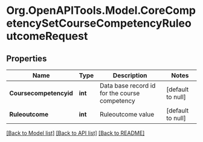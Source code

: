 # Org.OpenAPITools.Model.CoreCompetencySetCourseCompetencyRuleoutcomeRequest

## Properties

Name | Type | Description | Notes
------------ | ------------- | ------------- | -------------
**Coursecompetencyid** | **int** | Data base record id for the course competency | [default to null]
**Ruleoutcome** | **int** | Ruleoutcome value | [default to null]

[[Back to Model list]](../README.md#documentation-for-models) [[Back to API list]](../README.md#documentation-for-api-endpoints) [[Back to README]](../README.md)

